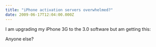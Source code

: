 ```yaml
---
title: "iPhone activation servers overwhelmed?"
date: 2009-06-17T12:04:00.000Z
---
```


I am upgrading my iPhone 3G to the 3.0 software but am getting this:

Anyone else?
